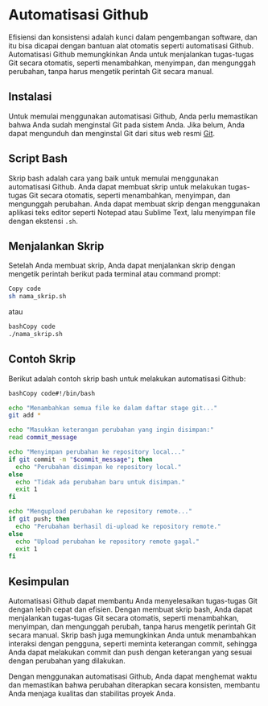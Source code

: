 # Automatisasi Github

Efisiensi dan konsistensi adalah kunci dalam pengembangan software, dan itu bisa dicapai dengan bantuan alat otomatis seperti automatisasi Github. Automatisasi Github memungkinkan Anda untuk menjalankan tugas-tugas Git secara otomatis, seperti menambahkan, menyimpan, dan mengunggah perubahan, tanpa harus mengetik perintah Git secara manual.

## Instalasi

Untuk memulai menggunakan automatisasi Github, Anda perlu memastikan bahwa Anda sudah menginstal Git pada sistem Anda. Jika belum, Anda dapat mengunduh dan menginstal Git dari situs web resmi [Git](https://git-scm.com/).

## Script Bash

Skrip bash adalah cara yang baik untuk memulai menggunakan automatisasi Github. Anda dapat membuat skrip untuk melakukan tugas-tugas Git secara otomatis, seperti menambahkan, menyimpan, dan mengunggah perubahan. Anda dapat membuat skrip dengan menggunakan aplikasi teks editor seperti Notepad atau Sublime Text, lalu menyimpan file dengan ekstensi `.sh`.

## Menjalankan Skrip

Setelah Anda membuat skrip, Anda dapat menjalankan skrip dengan mengetik perintah berikut pada terminal atau command prompt:

```bash
Copy code
sh nama_skrip.sh
```

atau

```bash
bashCopy code
./nama_skrip.sh
```

## Contoh Skrip

Berikut adalah contoh skrip bash untuk melakukan automatisasi Github:

```bash
bashCopy code#!/bin/bash

echo "Menambahkan semua file ke dalam daftar stage git..."
git add *

echo "Masukkan keterangan perubahan yang ingin disimpan:"
read commit_message

echo "Menyimpan perubahan ke repository local..."
if git commit -m "$commit_message"; then
  echo "Perubahan disimpan ke repository local."
else
  echo "Tidak ada perubahan baru untuk disimpan."
  exit 1
fi

echo "Mengupload perubahan ke repository remote..."
if git push; then
  echo "Perubahan berhasil di-upload ke repository remote."
else
  echo "Upload perubahan ke repository remote gagal."
  exit 1
fi
```

## Kesimpulan

Automatisasi Github dapat membantu Anda menyelesaikan tugas-tugas Git dengan lebih cepat dan efisien. Dengan membuat skrip bash, Anda dapat menjalankan tugas-tugas Git secara otomatis, seperti menambahkan, menyimpan, dan mengunggah perubah, tanpa harus mengetik perintah Git secara manual. Skrip bash juga memungkinkan Anda untuk menambahkan interaksi dengan pengguna, seperti meminta keterangan commit, sehingga Anda dapat melakukan commit dan push dengan keterangan yang sesuai dengan perubahan yang dilakukan.

Dengan menggunakan automatisasi Github, Anda dapat menghemat waktu dan memastikan bahwa perubahan diterapkan secara konsisten, membantu Anda menjaga kualitas dan stabilitas proyek Anda.